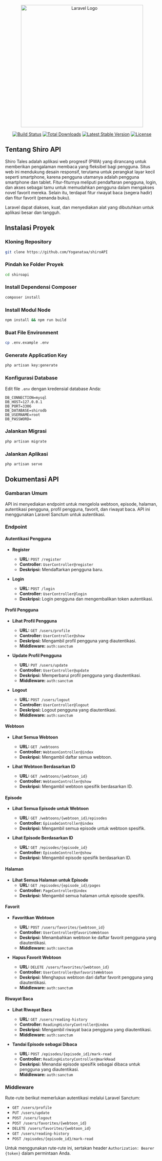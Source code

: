 <p align="center"><a href="https://laravel.com" target="_blank"><img src="https://api.yoganata.web.id/storage/profile-photos/rimuru.webp" width="400" alt="Laravel Logo"></a></p>

<p align="center">
<a href="https://github.com/laravel/framework/actions"><img src="https://github.com/laravel/framework/workflows/tests/badge.svg" alt="Build Status"></a>
<a href="https://packagist.org/packages/laravel/framework"><img src="https://img.shields.io/packagist/dt/laravel/framework" alt="Total Downloads"></a>
<a href="https://packagist.org/packages/laravel/framework"><img src="https://img.shields.io/packagist/v/laravel/framework" alt="Latest Stable Version"></a>
<a href="https://packagist.org/packages/laravel/framework"><img src="https://img.shields.io/packagist/l/laravel/framework" alt="License"></a>
</p>

## Tentang Shiro API

Shiro Tales adalah aplikasi web progresif (PWA) yang dirancang untuk memberikan pengalaman membaca yang fleksibel bagi pengguna. Situs web ini mendukung desain responsif, terutama untuk perangkat layar kecil seperti smartphone, karena pengguna utamanya adalah pengguna smartphone dan tablet. Fitur-fiturnya meliputi pendaftaran pengguna, login, dan akses sebagai tamu untuk memudahkan pengguna dalam mengakses novel favorit mereka. Selain itu, terdapat fitur riwayat baca (segera hadir) dan fitur favorit (penanda buku).

Laravel dapat diakses, kuat, dan menyediakan alat yang dibutuhkan untuk aplikasi besar dan tangguh.

## Instalasi Proyek

### Kloning Repository
```bash
git clone https://github.com/Yoganataa/shiroAPI
```

### Pindah ke Folder Proyek
```bash
cd shiroapi
```

### Install Dependensi Composer
```bash
composer install
```

### Install Modul Node
```bash
npm install && npm run build
```

### Buat File Environment
```bash
cp .env.example .env
```

### Generate Application Key
```bash
php artisan key:generate
```

### Konfigurasi Database
Edit file `.env` dengan kredensial database Anda:
```dotenv
DB_CONNECTION=mysql
DB_HOST=127.0.0.1
DB_PORT=3306
DB_DATABASE=shirodb
DB_USERNAME=root
DB_PASSWORD=
```

### Jalankan Migrasi
```bash
php artisan migrate
```

### Jalankan Aplikasi
```bash
php artisan serve
```

## Dokumentasi API

### Gambaran Umum

API ini menyediakan endpoint untuk mengelola webtoon, episode, halaman, autentikasi pengguna, profil pengguna, favorit, dan riwayat baca. API ini menggunakan Laravel Sanctum untuk autentikasi.

### Endpoint

#### Autentikasi Pengguna

- **Register**
  - **URL:** `POST /register`
  - **Controller:** `UserController@register`
  - **Deskripsi:** Mendaftarkan pengguna baru.

- **Login**
  - **URL:** `POST /login`
  - **Controller:** `UserController@login`
  - **Deskripsi:** Login pengguna dan mengembalikan token autentikasi.

#### Profil Pengguna

- **Lihat Profil Pengguna**
  - **URL:** `GET /users/profile`
  - **Controller:** `UserController@show`
  - **Deskripsi:** Mengambil profil pengguna yang diautentikasi.
  - **Middleware:** `auth:sanctum`

- **Update Profil Pengguna**
  - **URL:** `PUT /users/update`
  - **Controller:** `UserController@update`
  - **Deskripsi:** Memperbarui profil pengguna yang diautentikasi.
  - **Middleware:** `auth:sanctum`

- **Logout**
  - **URL:** `POST /users/logout`
  - **Controller:** `UserController@logout`
  - **Deskripsi:** Logout pengguna yang diautentikasi.
  - **Middleware:** `auth:sanctum`

#### Webtoon

- **Lihat Semua Webtoon**
  - **URL:** `GET /webtoons`
  - **Controller:** `WebtoonController@index`
  - **Deskripsi:** Mengambil daftar semua webtoon.

- **Lihat Webtoon Berdasarkan ID**
  - **URL:** `GET /webtoons/{webtoon_id}`
  - **Controller:** `WebtoonController@show`
  - **Deskripsi:** Mengambil webtoon spesifik berdasarkan ID.

#### Episode

- **Lihat Semua Episode untuk Webtoon**
  - **URL:** `GET /webtoons/{webtoon_id}/episodes`
  - **Controller:** `EpisodeController@index`
  - **Deskripsi:** Mengambil semua episode untuk webtoon spesifik.

- **Lihat Episode Berdasarkan ID**
  - **URL:** `GET /episodes/{episode_id}`
  - **Controller:** `EpisodeController@show`
  - **Deskripsi:** Mengambil episode spesifik berdasarkan ID.

#### Halaman

- **Lihat Semua Halaman untuk Episode**
  - **URL:** `GET /episodes/{episode_id}/pages`
  - **Controller:** `PageController@index`
  - **Deskripsi:** Mengambil semua halaman untuk episode spesifik.

#### Favorit

- **Favoritkan Webtoon**
  - **URL:** `POST /users/favorites/{webtoon_id}`
  - **Controller:** `UserController@favoriteWebtoon`
  - **Deskripsi:** Menambahkan webtoon ke daftar favorit pengguna yang diautentikasi.
  - **Middleware:** `auth:sanctum`

- **Hapus Favorit Webtoon**
  - **URL:** `DELETE /users/favorites/{webtoon_id}`
  - **Controller:** `UserController@unfavoriteWebtoon`
  - **Deskripsi:** Menghapus webtoon dari daftar favorit pengguna yang diautentikasi.
  - **Middleware:** `auth:sanctum`

#### Riwayat Baca

- **Lihat Riwayat Baca**
  - **URL:** `GET /users/reading-history`
  - **Controller:** `ReadingHistoryController@index`
  - **Deskripsi:** Mengambil riwayat baca pengguna yang diautentikasi.
  - **Middleware:** `auth:sanctum`

- **Tandai Episode sebagai Dibaca**
  - **URL:** `POST /episodes/{episode_id}/mark-read`
  - **Controller:** `ReadingHistoryController@markRead`
  - **Deskripsi:** Menandai episode spesifik sebagai dibaca untuk pengguna yang diautentikasi.
  - **Middleware:** `auth:sanctum`

### Middleware

Rute-rute berikut memerlukan autentikasi melalui Laravel Sanctum:

- `GET /users/profile`
- `PUT /users/update`
- `POST /users/logout`
- `POST /users/favorites/{webtoon_id}`
- `DELETE /users/favorites/{webtoon_id}`
- `GET /users/reading-history`
- `POST /episodes/{episode_id}/mark-read`

Untuk menggunakan rute-rute ini, sertakan header `Authorization: Bearer {token}` dalam permintaan Anda.